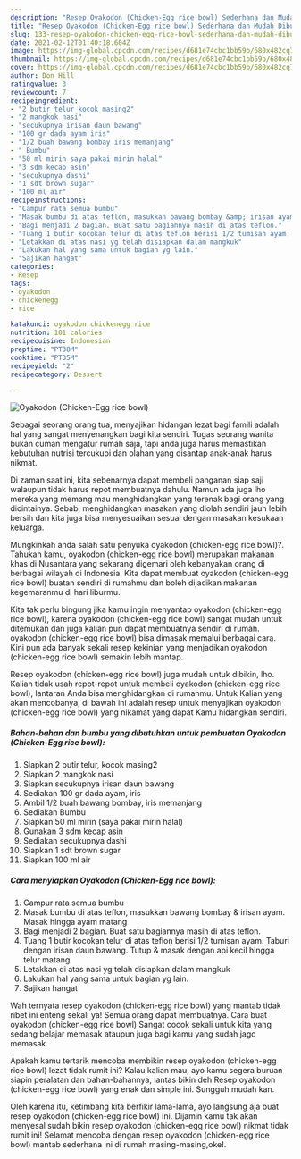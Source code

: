 ```yaml
---
description: "Resep Oyakodon (Chicken-Egg rice bowl) Sederhana dan Mudah Dibuat"
title: "Resep Oyakodon (Chicken-Egg rice bowl) Sederhana dan Mudah Dibuat"
slug: 133-resep-oyakodon-chicken-egg-rice-bowl-sederhana-dan-mudah-dibuat
date: 2021-02-12T01:40:18.604Z
image: https://img-global.cpcdn.com/recipes/d681e74cbc1bb59b/680x482cq70/oyakodon-chicken-egg-rice-bowl-foto-resep-utama.jpg
thumbnail: https://img-global.cpcdn.com/recipes/d681e74cbc1bb59b/680x482cq70/oyakodon-chicken-egg-rice-bowl-foto-resep-utama.jpg
cover: https://img-global.cpcdn.com/recipes/d681e74cbc1bb59b/680x482cq70/oyakodon-chicken-egg-rice-bowl-foto-resep-utama.jpg
author: Don Hill
ratingvalue: 3
reviewcount: 7
recipeingredient:
- "2 butir telur kocok masing2"
- "2 mangkok nasi"
- "secukupnya irisan daun bawang"
- "100 gr dada ayam iris"
- "1/2 buah bawang bombay iris memanjang"
- " Bumbu"
- "50 ml mirin saya pakai mirin halal"
- "3 sdm kecap asin"
- "secukupnya dashi"
- "1 sdt brown sugar"
- "100 ml air"
recipeinstructions:
- "Campur rata semua bumbu"
- "Masak bumbu di atas teflon, masukkan bawang bombay &amp; irisan ayam. Masak hingga ayam matang"
- "Bagi menjadi 2 bagian. Buat satu bagiannya masih di atas teflon."
- "Tuang 1 butir kocokan telur di atas teflon berisi 1/2 tumisan ayam. Taburi dengan irisan daun bawang. Tutup &amp; masak dengan api kecil hingga telur matang"
- "Letakkan di atas nasi yg telah disiapkan dalam mangkuk"
- "Lakukan hal yang sama untuk bagian yg lain."
- "Sajikan hangat"
categories:
- Resep
tags:
- oyakodon
- chickenegg
- rice

katakunci: oyakodon chickenegg rice 
nutrition: 101 calories
recipecuisine: Indonesian
preptime: "PT38M"
cooktime: "PT35M"
recipeyield: "2"
recipecategory: Dessert

---
```



![Oyakodon (Chicken-Egg rice bowl)](https://img-global.cpcdn.com/recipes/d681e74cbc1bb59b/680x482cq70/oyakodon-chicken-egg-rice-bowl-foto-resep-utama.jpg)

Sebagai seorang orang tua, menyajikan hidangan lezat bagi famili adalah hal yang sangat menyenangkan bagi kita sendiri. Tugas seorang  wanita bukan cuman mengatur rumah saja, tapi anda juga harus memastikan kebutuhan nutrisi tercukupi dan olahan yang disantap anak-anak harus nikmat.

Di zaman  saat ini, kita sebenarnya dapat membeli panganan siap saji walaupun tidak harus repot membuatnya dahulu. Namun ada juga lho mereka yang memang mau menghidangkan yang terenak bagi orang yang dicintainya. Sebab, menghidangkan masakan yang diolah sendiri jauh lebih bersih dan kita juga bisa menyesuaikan sesuai dengan masakan kesukaan keluarga. 



Mungkinkah anda salah satu penyuka oyakodon (chicken-egg rice bowl)?. Tahukah kamu, oyakodon (chicken-egg rice bowl) merupakan makanan khas di Nusantara yang sekarang digemari oleh kebanyakan orang di berbagai wilayah di Indonesia. Kita dapat membuat oyakodon (chicken-egg rice bowl) buatan sendiri di rumahmu dan boleh dijadikan makanan kegemaranmu di hari liburmu.

Kita tak perlu bingung jika kamu ingin menyantap oyakodon (chicken-egg rice bowl), karena oyakodon (chicken-egg rice bowl) sangat mudah untuk ditemukan dan juga kalian pun dapat membuatnya sendiri di rumah. oyakodon (chicken-egg rice bowl) bisa dimasak memalui berbagai cara. Kini pun ada banyak sekali resep kekinian yang menjadikan oyakodon (chicken-egg rice bowl) semakin lebih mantap.

Resep oyakodon (chicken-egg rice bowl) juga mudah untuk dibikin, lho. Kalian tidak usah repot-repot untuk membeli oyakodon (chicken-egg rice bowl), lantaran Anda bisa menghidangkan di rumahmu. Untuk Kalian yang akan mencobanya, di bawah ini adalah resep untuk menyajikan oyakodon (chicken-egg rice bowl) yang nikamat yang dapat Kamu hidangkan sendiri.

<!--inarticleads1-->

##### Bahan-bahan dan bumbu yang dibutuhkan untuk pembuatan Oyakodon (Chicken-Egg rice bowl):

1. Siapkan 2 butir telur, kocok masing2
1. Siapkan 2 mangkok nasi
1. Siapkan secukupnya irisan daun bawang
1. Sediakan 100 gr dada ayam, iris
1. Ambil 1/2 buah bawang bombay, iris memanjang
1. Sediakan  Bumbu
1. Siapkan 50 ml mirin (saya pakai mirin halal)
1. Gunakan 3 sdm kecap asin
1. Sediakan secukupnya dashi
1. Siapkan 1 sdt brown sugar
1. Siapkan 100 ml air




<!--inarticleads2-->

##### Cara menyiapkan Oyakodon (Chicken-Egg rice bowl):

1. Campur rata semua bumbu
1. Masak bumbu di atas teflon, masukkan bawang bombay &amp; irisan ayam. Masak hingga ayam matang
1. Bagi menjadi 2 bagian. Buat satu bagiannya masih di atas teflon.
1. Tuang 1 butir kocokan telur di atas teflon berisi 1/2 tumisan ayam. Taburi dengan irisan daun bawang. Tutup &amp; masak dengan api kecil hingga telur matang
1. Letakkan di atas nasi yg telah disiapkan dalam mangkuk
1. Lakukan hal yang sama untuk bagian yg lain.
1. Sajikan hangat




Wah ternyata resep oyakodon (chicken-egg rice bowl) yang mantab tidak ribet ini enteng sekali ya! Semua orang dapat membuatnya. Cara buat oyakodon (chicken-egg rice bowl) Sangat cocok sekali untuk kita yang sedang belajar memasak ataupun juga bagi kamu yang sudah jago memasak.

Apakah kamu tertarik mencoba membikin resep oyakodon (chicken-egg rice bowl) lezat tidak rumit ini? Kalau kalian mau, ayo kamu segera buruan siapin peralatan dan bahan-bahannya, lantas bikin deh Resep oyakodon (chicken-egg rice bowl) yang enak dan simple ini. Sungguh mudah kan. 

Oleh karena itu, ketimbang kita berfikir lama-lama, ayo langsung aja buat resep oyakodon (chicken-egg rice bowl) ini. Dijamin kamu tak akan menyesal sudah bikin resep oyakodon (chicken-egg rice bowl) nikmat tidak rumit ini! Selamat mencoba dengan resep oyakodon (chicken-egg rice bowl) mantab sederhana ini di rumah masing-masing,oke!.

